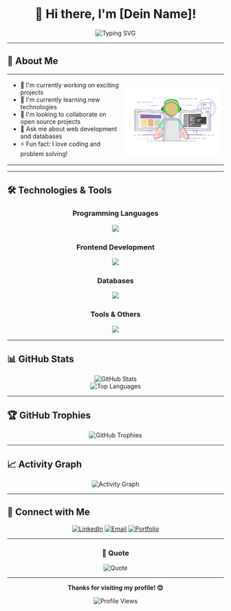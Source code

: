 <div align="center">
  
# 👋 Hi there, I'm [Dein Name]!

<img src="https://readme-typing-svg.herokuapp.com?font=Fira+Code&pause=1000&color=36BCF7&width=435&lines=Full+Stack+Developer;Always+learning+new+things" alt="Typing SVG" />

</div>

---

## 🚀 About Me

<table>
<tr>
<td>

- 🔭 I'm currently working on exciting projects
- 🌱 I'm currently learning new technologies
- 👯 I'm looking to collaborate on open source projects
- 💬 Ask me about web development and databases
- ⚡ Fun fact: I love coding and problem solving!

</td>
<td>

<img align="right" alt="Coding" width="400" src="https://raw.githubusercontent.com/devSouvik/devSouvik/master/gif3.gif">

</td>
</tr>
</table>

---

## 🛠️ Technologies & Tools

<div align="center">

### Programming Languages
<a href="https://skillicons.dev">
  <img src="https://skillicons.dev/icons?i=java,python,javascript" />
</a>

### Frontend Development
<a href="https://skillicons.dev">
  <img src="https://skillicons.dev/icons?i=html,css,jquery" />
</a>

### Databases
<a href="https://skillicons.dev">
  <img src="https://skillicons.dev/icons?i=mysql,mongodb" />
</a>

### Tools & Others
<a href="https://skillicons.dev">
  <img src="https://skillicons.dev/icons?i=vscode,git" />
</a>

</div>

---

## 📊 GitHub Stats

<div align="center">
  <img src="https://github-readme-stats.vercel.app/api?username=DEIN-USERNAME&show_icons=true&theme=radical" alt="GitHub Stats" />
</div>

<div align="center">
  <img src="https://github-readme-stats.vercel.app/api/top-langs/?username=DEIN-USERNAME&layout=compact&theme=radical" alt="Top Languages" />
</div>

---

## 🏆 GitHub Trophies

<div align="center">
  <img src="https://github-profile-trophy.vercel.app/?username=DEIN-USERNAME&theme=radical&row=1&column=6" alt="GitHub Trophies" />
</div>

---

## 📈 Activity Graph

<div align="center">
  <img src="https://github-readme-activity-graph.vercel.app/graph?username=DEIN-USERNAME&theme=react-dark" alt="Activity Graph" />
</div>

---

## 🤝 Connect with Me

<div align="center">

[![LinkedIn](https://img.shields.io/badge/LinkedIn-0077B5?style=for-the-badge&logo=linkedin&logoColor=white)](https://linkedin.com/in/dein-profil)
[![Email](https://img.shields.io/badge/Email-D14836?style=for-the-badge&logo=gmail&logoColor=white)](mailto:deine@email.com)
[![Portfolio](https://img.shields.io/badge/Portfolio-000000?style=for-the-badge&logo=About.me&logoColor=white)](https://dein-portfolio.com)

</div>

---

<div align="center">
  
### 💭 Quote
  
![Quote](https://quotes-github-readme.vercel.app/api?type=horizontal&theme=radical)

</div>

---

<div align="center">
  
**Thanks for visiting my profile! 😊**

![Profile Views](https://komarev.com/ghpvc/?username=DEIN-USERNAME&color=brightgreen&style=flat-square)

</div>
